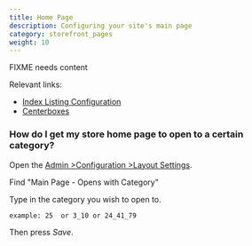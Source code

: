 ```yaml
---
title: Home Page 
description: Configuring your site's main page 
category: storefront_pages
weight: 10
---
```


FIXME needs content

Relevant links:

- [Index Listing Configuration](/user/template/index_listing/)
- [Centerboxes](/user/template/centerboxes/)  


### How do I get my store home page to open to a certain category?

Open the [Admin  >Configuration  >Layout Settings](/user/admin_pages/configuration/configuration_layoutsettings/). 

Find "Main Page - Opens with Category"

Type in the category you wish to open to.

```
example: 25  or 3_10 or 24_41_79
```

Then press *Save*. 

